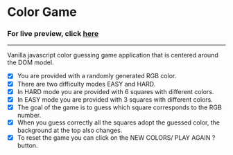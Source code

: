 # Color Game  
### For live preview, click [here](https://aleksftw.github.io/Color-Game/)  
---
Vanilla javascript color guessing game application that is centered around the DOM model.   
- [x] You are provided with a randomly generated RGB color.
- [x] There are two difficulty modes  EASY and HARD.
- [x] In HARD mode you are provided with 6 squares with different colors.
- [x] In EASY mode you are provided with 3 squares with different colors.  
- [x] The goal of the game is to guess which square corresponds to the RGB number.
- [x] When you guess correctly all the squares adopt the guessed color, the background at the top also changes.
- [x] To reset the game you can click on the NEW COLORS/ PLAY AGAIN ? button.
